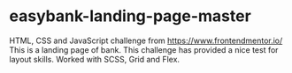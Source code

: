 # easybank-landing-page-master
HTML, CSS and JavaScript challenge from https://www.frontendmentor.io/ 
This is a landing page of bank. This challenge has provided a nice test for layout skills.
Worked with SCSS, Grid and Flex. 
